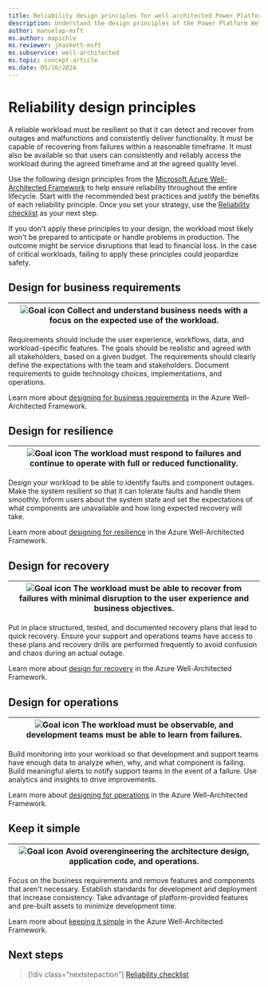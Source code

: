 ```yaml
---
title: Reliability design principles for well-architected Power Platform workloads
description: Understand the design principles of the Power Platform Well-Architected Reliability pillar.
author: manuelap-msft
ms.author: mapichle
ms.reviewer: jhaskett-msft
ms.subservice: well-architected
ms.topic: concept-article
ms.date: 05/16/2024
---
```


# Reliability design principles

A reliable workload must be resilient so that it can detect and recover from outages and malfunctions and consistently deliver functionality. It must be capable of recovering from failures within a reasonable timeframe. It must also be available so that users can consistently and reliably access the workload during the agreed timeframe and at the agreed quality level.

Use the following design principles from the [Microsoft Azure Well-Architected Framework](/azure/well-architected) to help ensure reliability throughout the entire lifecycle. Start with the recommended best practices and justify the benefits of each reliability principle. Once you set your strategy, use the [Reliability checklist](./checklist.md) as your next step.

If you don't apply these principles to your design, the workload most likely won't be prepared to anticipate or handle problems in production. The outcome might be service disruptions that lead to financial loss. In the case of critical workloads, failing to apply these principles could jeopardize safety.

## Design for business requirements  

| ![Goal icon](../_images/goal.svg) Collect and understand business needs with a focus on the expected use of the workload. |
| -- |

Requirements should include the user experience, workflows, data, and workload-specific features. The goals should be realistic and agreed with all stakeholders, based on a given budget. The requirements should clearly define the expectations with the team and stakeholders. Document requirements to guide technology choices, implementations, and operations.

Learn more about [designing for business requirements](/azure/well-architected/reliability/principles#design-for-business-requirements) in the Azure Well-Architected Framework.

## Design for resilience

| ![Goal icon](../_images/goal.svg) The workload must respond to failures and continue to operate with full or reduced functionality. |
| -- |

Design your workload to be able to identify faults and component outages. Make the system resilient so that it can tolerate faults and handle them smoothly. Inform users about the system state and set the expectations of what components are unavailable and how long expected recovery will take.

Learn more about [designing for resilience](/azure/well-architected/reliability/principles#design-for-resilience) in the Azure Well-Architected Framework.

## Design for recovery

| ![Goal icon](../_images/goal.svg) The workload must be able to recover from failures with minimal disruption to the user experience and business objectives. |
| -- |

Put in place structured, tested, and documented recovery plans that lead to quick recovery. Ensure your support and operations teams have access to these plans and recovery drills are performed frequently to avoid confusion and chaos during an actual outage.

Learn more about [design for recovery](/azure/well-architected/reliability/principles#design-for-recovery) in the Azure Well-Architected Framework.

## Design for operations

| ![Goal icon](../_images/goal.svg) The workload must be observable, and development teams must be able to learn from failures. |
| -- |

Build monitoring into your workload so that development and support teams have enough data to analyze when, why, and what component is failing. Build meaningful alerts to notify support teams in the event of a failure. Use analytics and insights to drive improvements.

Learn more about [designing for operations](/azure/well-architected/reliability/principles#design-for-operations) in the Azure Well-Architected Framework.

## Keep it simple

| ![Goal icon](../_images/goal.svg) Avoid overengineering the architecture design, application code, and operations. |
| -- |

Focus on the business requirements and remove features and components that aren't necessary. Establish standards for development and deployment that increase consistency. Take advantage of platform-provided features and pre-built assets to minimize development time.

Learn more about [keeping it simple](/azure/well-architected/reliability/principles#keep-it-simple) in the Azure Well-Architected Framework.

## Next steps

> [!div class="nextstepaction"]
> [Reliability checklist](checklist.md)
